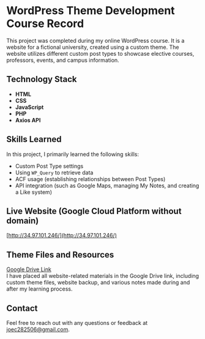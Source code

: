 # WordPress Theme Development Course Record

This project was completed during my online WordPress course. It is a website for a fictional university, created using a custom theme. The website utilizes different custom post types to showcase elective courses, professors, events, and campus information.

## Technology Stack
- **HTML**
- **CSS**
- **JavaScript**
- **PHP**
- **Axios API**

## Skills Learned
In this project, I primarily learned the following skills:
- Custom Post Type settings
- Using `WP_Query` to retrieve data
- ACF usage (establishing relationships between Post Types)
- API integration (such as Google Maps, managing My Notes, and creating a Like system)

## Live Website (Google Cloud Platform without domain)
[http://34.97.101.246/](http://34.97.101.246/)

## Theme Files and Resources
[Google Drive Link](https://drive.google.com/drive/folders/1NA_i9YnEX8PJC_KJZWSJjy7oBkguIsXy?usp=sharing)  
I have placed all website-related materials in the Google Drive link, including custom theme files, website backup, and various notes made during and after my learning process.


## Contact
Feel free to reach out with any questions or feedback at [joec282506@gmail.com](mailto:joec282506@gmail.com).
